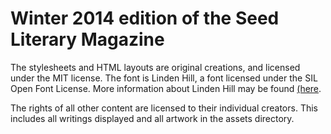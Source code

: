 Winter 2014 edition of the Seed Literary Magazine
=================================================

The stylesheets and HTML layouts are original creations, and licensed under the MIT license. The font is Linden Hill, a font licensed under the SIL Open Font License. More information about Linden Hill may be found [(here](https://github.com/theleagueof/linden-hill). 

The rights of all other content are licensed to their individual creators. This includes all writings displayed and all artwork in the assets directory.
